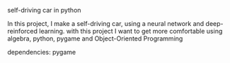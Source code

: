 self-driving car in python

In this project, I make a self-driving car, using a neural network and deep-reinforced learning.
with this project I want to get more comfortable using algebra, python, pygame and Object-Oriented Programming

dependencies:
    pygame


